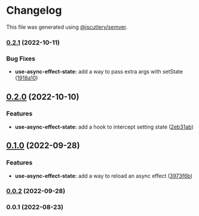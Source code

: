 # Changelog

This file was generated using [@jscutlery/semver](https://github.com/jscutlery/semver).

### [0.2.1](https://github.com/justicointeractive/caliobase/compare/use-async-effect-state-0.2.0...use-async-effect-state-0.2.1) (2022-10-11)


### Bug Fixes

* **use-async-effect-state:** add a way to pass extra args with setState ([1918a10](https://github.com/justicointeractive/caliobase/commit/1918a106c2d1e0adf031bc3d3cc80f63cdbc553b))

## [0.2.0](https://github.com/justicointeractive/caliobase/compare/use-async-effect-state-0.1.0...use-async-effect-state-0.2.0) (2022-10-10)


### Features

* **use-async-effect-state:** add a hook to intercept setting state ([2eb31ab](https://github.com/justicointeractive/caliobase/commit/2eb31ab2180c13dbe4814fe88fff30fce7611a97))

## [0.1.0](https://github.com/justicointeractive/caliobase/compare/use-async-effect-state-0.0.2...use-async-effect-state-0.1.0) (2022-09-28)


### Features

* **use-async-effect-state:** add a way to reload an async effect ([3973f6b](https://github.com/justicointeractive/caliobase/commit/3973f6bddc461d40d5483def998f09d3dab4b79d))

### [0.0.2](https://github.com/justicointeractive/caliobase/compare/use-async-effect-state-0.0.1...use-async-effect-state-0.0.2) (2022-09-28)

### 0.0.1 (2022-08-23)
